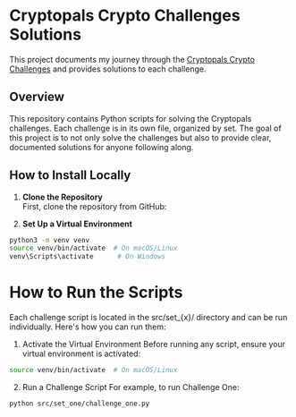 # Cryptopals Crypto Challenges Solutions

This project documents my journey through the [Cryptopals Crypto Challenges](https://www.cryptopals.com/) and provides solutions to each challenge.

## Overview

This repository contains Python scripts for solving the Cryptopals challenges. Each challenge is in its own file, organized by set. The goal of this project is to not only solve the challenges but also to provide clear, documented solutions for anyone following along.

## How to Install Locally

1. **Clone the Repository**  
   First, clone the repository from GitHub:

2. **Set Up a Virtual Environment**  

```bash
python3 -m venv venv
source venv/bin/activate  # On macOS/Linux
venv\Scripts\activate      # On Windows
```

# How to Run the Scripts

Each challenge script is located in the src/set_{x}/ directory and can be run individually. Here's how you can run them:

1. Activate the Virtual Environment
Before running any script, ensure your virtual environment is activated:

```bash
source venv/bin/activate  # On macOS/Linux
```

2. Run a Challenge Script
For example, to run Challenge One:

```bash
python src/set_one/challenge_one.py
```
